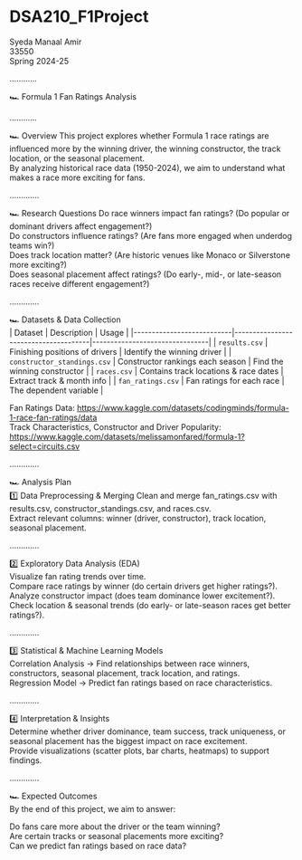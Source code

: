 # DSA210_F1Project  
Syeda Manaal Amir  
33550   
Spring 2024-25  

............

🏎️ Formula 1 Fan Ratings Analysis

............

🏎️ Overview
This project explores whether Formula 1 race ratings are influenced more by the winning driver, the winning constructor, the track location, or the seasonal placement.<br>
By analyzing historical race data (1950-2024), we aim to understand what makes a race more exciting for fans.

.............

🏎️ Research Questions
Do race winners impact fan ratings? (Do popular or dominant drivers affect engagement?)<br>
Do constructors influence ratings? (Are fans more engaged when underdog teams win?)<br>
Does track location matter? (Are historic venues like Monaco or Silverstone more exciting?)<br>
Does seasonal placement affect ratings? (Do early-, mid-, or late-season races receive different engagement?)<br>
  
.............

🏎️ Datasets & Data Collection  
| Dataset                   | Description                          | Usage                          |
|---------------------------|--------------------------------------|--------------------------------|
| `results.csv`             | Finishing positions of drivers      | Identify the winning driver   |
| `constructor_standings.csv` | Constructor rankings each season  | Find the winning constructor  |
| `races.csv`              | Contains track locations & race dates | Extract track & month info    |
| `fan_ratings.csv`        | Fan ratings for each race           | The dependent variable        |

Fan Ratings Data: https://www.kaggle.com/datasets/codingminds/formula-1-race-fan-ratings/data <br>
Track Characteristics, Constructor and Driver Popularity: https://www.kaggle.com/datasets/melissamonfared/formula-1?select=circuits.csv <br>
  
.............

🏎️ Analysis Plan  
1️⃣ Data Preprocessing & Merging
Clean and merge fan_ratings.csv with results.csv, constructor_standings.csv, and races.csv.<br>
Extract relevant columns: winner (driver, constructor), track location, seasonal placement.<br>
  
.............

2️⃣ Exploratory Data Analysis (EDA)  
Visualize fan rating trends over time.<br>
Compare race ratings by winner (do certain drivers get higher ratings?).<br>
Analyze constructor impact (does team dominance lower excitement?).<br>
Check location & seasonal trends (do early- or late-season races get better ratings?).<br>
  
.............

3️⃣ Statistical & Machine Learning Models  
Correlation Analysis → Find relationships between race winners, constructors, seasonal placement, track location, and ratings.<br>
Regression Model → Predict fan ratings based on race characteristics.<br>
  
.............

4️⃣ Interpretation & Insights  
Determine whether driver dominance, team success, track uniqueness, or seasonal placement has the biggest impact on race excitement.<br>
Provide visualizations (scatter plots, bar charts, heatmaps) to support findings.<br>
  
.............

🏎️ Expected Outcomes  
By the end of this project, we aim to answer:<br>

Do fans care more about the driver or the team winning?<br>
Are certain tracks or seasonal placements more exciting?<br>
Can we predict fan ratings based on race data?<br>
